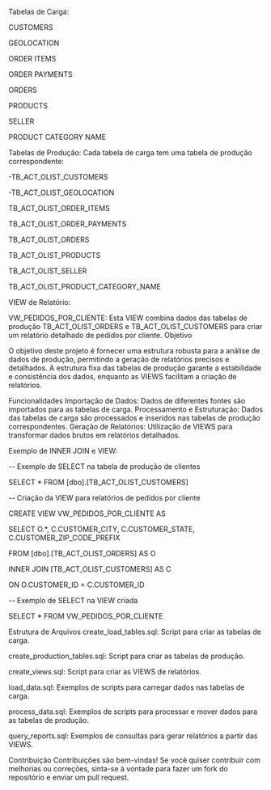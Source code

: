 Tabelas de Carga:

CUSTOMERS

GEOLOCATION

ORDER ITEMS

ORDER PAYMENTS

ORDERS

PRODUCTS

SELLER

PRODUCT CATEGORY NAME


Tabelas de Produção: Cada tabela de carga tem uma tabela de produção correspondente:

-TB_ACT_OLIST_CUSTOMERS

-TB_ACT_OLIST_GEOLOCATION

TB_ACT_OLIST_ORDER_ITEMS

TB_ACT_OLIST_ORDER_PAYMENTS

TB_ACT_OLIST_ORDERS

TB_ACT_OLIST_PRODUCTS

TB_ACT_OLIST_SELLER

TB_ACT_OLIST_PRODUCT_CATEGORY_NAME

VIEW de Relatório:

VW_PEDIDOS_POR_CLIENTE: Esta VIEW combina dados das tabelas de produção TB_ACT_OLIST_ORDERS e TB_ACT_OLIST_CUSTOMERS para criar um relatório detalhado de pedidos por cliente.
Objetivo

O objetivo deste projeto é fornecer uma estrutura robusta para a análise de dados de produção, permitindo a geração de relatórios precisos e detalhados. A estrutura fixa das tabelas de produção garante a estabilidade e consistência dos dados, enquanto as VIEWS facilitam a criação de relatórios.

Funcionalidades
Importação de Dados: Dados de diferentes fontes são importados para as tabelas de carga.
Processamento e Estruturação: Dados das tabelas de carga são processados e inseridos nas tabelas de produção correspondentes.
Geração de Relatórios: Utilização de VIEWS para transformar dados brutos em relatórios detalhados.

Exemplo de INNER JOIN e VIEW:


-- Exemplo de SELECT na tabela de produção de clientes

SELECT * FROM [dbo].[TB_ACT_OLIST_CUSTOMERS]

-- Criação da VIEW para relatórios de pedidos por cliente


CREATE VIEW VW_PEDIDOS_POR_CLIENTE AS

SELECT O.*, C.CUSTOMER_CITY, C.CUSTOMER_STATE, C.CUSTOMER_ZIP_CODE_PREFIX

FROM [dbo].[TB_ACT_OLIST_ORDERS] AS O

INNER JOIN [TB_ACT_OLIST_CUSTOMERS] AS C

ON O.CUSTOMER_ID = C.CUSTOMER_ID

-- Exemplo de SELECT na VIEW criada

SELECT * FROM VW_PEDIDOS_POR_CLIENTE


Estrutura de Arquivos
create_load_tables.sql: Script para criar as tabelas de carga.

create_production_tables.sql: Script para criar as tabelas de produção.

create_views.sql: Script para criar as VIEWS de relatórios.

load_data.sql: Exemplos de scripts para carregar dados nas tabelas de carga.

process_data.sql: Exemplos de scripts para processar e mover dados para as tabelas de produção.

query_reports.sql: Exemplos de consultas para gerar relatórios a partir das VIEWS.

Contribuição
Contribuições são bem-vindas! Se você quiser contribuir com melhorias ou correções, sinta-se à vontade para fazer um fork do repositório e enviar um pull request.
